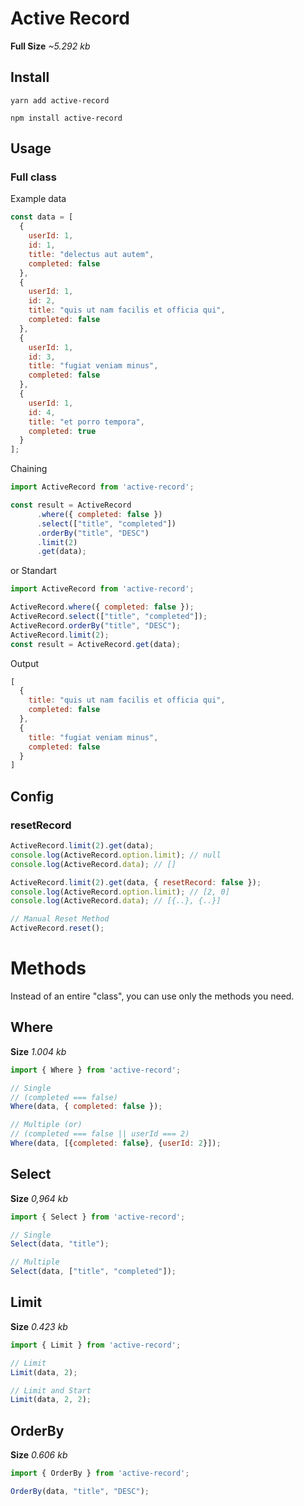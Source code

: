 # Active Record
**Full Size** *~5.292 kb*

## Install

```
yarn add active-record
```
```
npm install active-record
```

## Usage

### Full class
Example data
```js
const data = [
  {
    userId: 1,
    id: 1,
    title: "delectus aut autem",
    completed: false
  },
  {
    userId: 1,
    id: 2,
    title: "quis ut nam facilis et officia qui",
    completed: false
  },
  {
    userId: 1,
    id: 3,
    title: "fugiat veniam minus",
    completed: false
  },
  {
    userId: 1,
    id: 4,
    title: "et porro tempora",
    completed: true
  }
];
```
Chaining
```js
import ActiveRecord from 'active-record';

const result = ActiveRecord
      .where({ completed: false })
      .select(["title", "completed"])
      .orderBy("title", "DESC")
      .limit(2)
      .get(data);
```

or Standart

```js
import ActiveRecord from 'active-record';

ActiveRecord.where({ completed: false });
ActiveRecord.select(["title", "completed"]);
ActiveRecord.orderBy("title", "DESC");
ActiveRecord.limit(2);
const result = ActiveRecord.get(data);
```

Output
```js
[
  {
    title: "quis ut nam facilis et officia qui",
    completed: false
  },
  {
    title: "fugiat veniam minus",
    completed: false
  }
]
```

## Config
### resetRecord
```js
ActiveRecord.limit(2).get(data);
console.log(ActiveRecord.option.limit); // null
console.log(ActiveRecord.data); // []
```
```js
ActiveRecord.limit(2).get(data, { resetRecord: false });
console.log(ActiveRecord.option.limit); // [2, 0]
console.log(ActiveRecord.data); // [{..}, {..}]

// Manual Reset Method
ActiveRecord.reset();
```

# Methods
Instead of an entire "class", you can use only the methods you need.

## Where
**Size** *1.004 kb*
```js
import { Where } from 'active-record';

// Single
// (completed === false)
Where(data, { completed: false });

// Multiple (or)
// (completed === false || userId === 2)
Where(data, [{completed: false}, {userId: 2}]); 
```


## Select
**Size** *0,964 kb*
```js
import { Select } from 'active-record';

// Single
Select(data, "title");

// Multiple
Select(data, ["title", "completed"]); 
```

## Limit
**Size** *0.423 kb*
```js
import { Limit } from 'active-record';

// Limit
Limit(data, 2);

// Limit and Start
Limit(data, 2, 2); 
```

## OrderBy
**Size** *0.606 kb*
```js
import { OrderBy } from 'active-record';

OrderBy(data, "title", "DESC");
```
